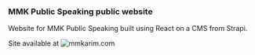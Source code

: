 ### MMK Public Speaking public website

Website for MMK Public Speaking built using React on a CMS from Strapi.

Site available at ![mmkarim.com](https://www.mmkarim.com)
